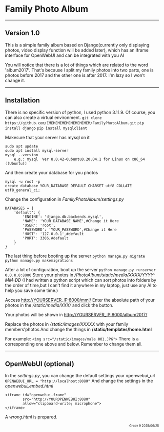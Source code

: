 # Family Photo Album
---
## Version 1.0
This is a simple family album based on Django(currently only displaying photos, video display function will be added later), which has an iframe interface for OpenWebUI and can be integrated with you AI

You will notice that there is a lot of things which are related to the word 'album2017'. That's because I split my family photos into two parts, one is photos before 2017 and the other one is after 2017. I'm lazy so I won't change it.

---
## Installation
There is no specific version of python, I used python 3.11.9. Of course, you can also create a virtual environment.
`git clone https://github.com/EMEMEMEMEMEMEMEMEMEM/FamilyPhotoAlbum.git`
`pip install django`
`pip install mysqlclient`

Makesure that your server has mysql on it
```
sudo apt update
sudo apt install mysql-server
mysql --version
    e.g.: mysql  Ver 8.0.42-0ubuntu0.20.04.1 for Linux on x86_64 ((Ubuntu))
```

And then create your database for you photos
```
mysql -u root -p
create database YOUR_DATABASE DEFAULT CHARSET utf8 COLLATE utf8_general_ci;
```

Change the configuration in *FamilyPhotoAlbum/settings.py*
```
DATABASES = {
    'default': {
        'ENGINE': 'django.db.backends.mysql',
        'NAME': 'YOUR_DATABASE_NAME',#Change it Here
        'USER': 'root',
        'PASSWORD': 'YOUR_PASSWORD',#Change it Here
        'HOST': '127.0.0.1',#default
        'PORT': 3306,#default
    }
}
```

The last thing before booting up the server
`python manage.py migrate`
`python manage.py makemigrations`

After a lot of configuration, boot up the server
`python manage.py runserver 0.0.0.0:8000`
Store your photos in */PhotoAlbum/static/media/XXXX/YYYY-MM-DD*
(I had written a python script which can sort photos into folders by the order of time,but I can't find it anywhere in my laptop, just use any AI to help you save some time.)

Access [http://YOURSERVER_IP:8000/mml/](http://YOURSERVER_IP:8000/mml/) Enter the absolute path of your photos in the */static/media/XXX/* and click the button.

Your photos will be shown in [http://YOURSERVER_IP:8000/album2017/](http://YOURSERVER_IP:8000/album2017/)

Replace the photos in */static/images/XXXXX* with your family members'photos.And change the things in **/static/templates/home.html**

For example:
`<img src="/static/images/male 001.JPG">`
There is a corresponding one above and below. Remember to change them all.

---
## OpenWebUI (optional)
In the *settings.py*, you can change the default settings your openwebui_url
`OPENWEBUI_URL = "http://localhost:8080"`
And change the settings in the *openwebui_embed.html*
```
<iframe id="openwebui-frame"
        src="http://YOUROPENWEBUI:8080"
        allow="clipboard-write; microphone">
</iframe>
```
A *wrong.html* is prepared.








<p style="text-align:right; margin: 0; font-size: 10px">
    Grade 9    2025/06/25
</p>